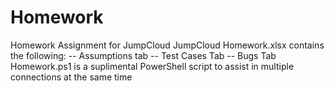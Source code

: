 # Homework
Homework Assignment for JumpCloud
JumpCloud Homework.xlsx contains the following:
-- Assumptions tab
-- Test Cases Tab
-- Bugs Tab
Homework.ps1 is a suplimental PowerShell script to assist in multiple connections at the same time
